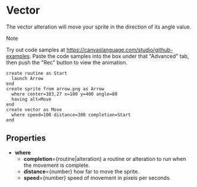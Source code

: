 # Vector
The vector alteration will move your sprite in the direction of its angle value. 

> [!NOTE]
> Try out code samples at https://canvaslanguage.com/studio/github-examples.
> Paste the code samples into the box under that "Advanced" tab,
> then push the "Rec" button to view the animation.

```
create routine as Start 
  launch Arrow 
end 
create sprite from arrow.png as Arrow 
  where center=103,27 x=100 y=400 angle=80 
  having alt=Move
end 
create vector as Move
  where speed=100 distance=300 completion=Start 
end 
```

## Properties
- **where**
  - **completion**={routine|alteration} a routine or alteration to run when the movement is complete.
  - **distance**={number} how far to move the sprite.
  - **speed**={number} speed of movement in pixels per seconds.
